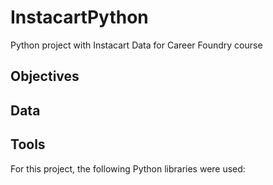 # InstacartPython
Python project with Instacart Data for Career Foundry course

## Objectives

## Data

## Tools
For this project, the following Python libraries were used:

